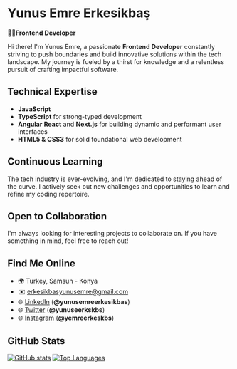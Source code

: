 # Yunus Emre Erkesikbaş

**👨‍💻Frontend Developer**

Hi there!  I'm Yunus Emre, a passionate **Frontend Developer** constantly striving to push boundaries and build innovative solutions within the tech landscape. My journey is fueled by a thirst for knowledge and a relentless pursuit of crafting impactful software.

##  Technical Expertise


- **JavaScript** 
- **TypeScript** for strong-typed development
- **Angular** **React** and **Next.js** for building dynamic and performant user interfaces
- **HTML5 & CSS3** for solid foundational web development

##  Continuous Learning

The tech industry is ever-evolving, and I'm dedicated to staying ahead of the curve. I actively seek out new challenges and opportunities to learn and refine my coding repertoire.

##  Open to Collaboration

I'm always looking for interesting projects to collaborate on. If you have something in mind, feel free to reach out!

##  Find Me Online

* 🌍 Turkey, Samsun - Konya
* ✉️  [erkesikbasyunusemre@gmail.com](mailto:erkesikbasyunusemre@gmail.com)
* 🌐 [LinkedIn](https://www.linkedin.com/in/yunusemreerkesikbas) (**@yunusemreerkesikbas**)
* 🌐 [Twitter](https://www.twitter.com/yunuseerkskbs) (**@yunuseerkskbs**)
* 🌐 [Instagram](http://www.instagram.com/yemreerkeskbs) (**@yemreerkeskbs**)

##    GitHub Stats

[![GitHub stats](https://github-readme-stats.vercel.app/api?username=yunusemreerkesikbas&hide_title=false&hide_rank=false&show_icons=true&include_all_commits=true&count_private=true&disable_animations=false&theme=dracula&locale=en&hide_border=false&order=1)](https://github.com/yunusemreerkesikbas)
[![Top Languages](https://github-readme-stats.vercel.app/api/top-langs?username=yunusemreerkesikbas&locale=en&hide_title=false&layout=compact&card_width=320&langs_count=5&theme=dracula&hide_border=false&order=2)](https://github.com/yunusemreerkesikbas)
